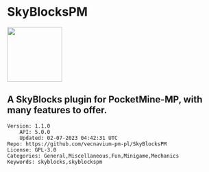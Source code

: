 # SkyBlocksPM
<img src="https://raw.githubusercontent.com/vecnavium-pm-pl/SkyBlocksPM/3fd3706e07e9b8dd9a18c73815cfcde950d448a4/icon.png" width="128" height="128" />

## A SkyBlocks plugin for PocketMine-MP, with many features to offer.
```properties
Version: 1.1.0
    API: 5.0.0
    Updated: 02-07-2023 04:42:31 UTC
Repo: https://github.com/vecnavium-pm-pl/SkyBlocksPM
License: GPL-3.0
Categories: General,Miscellaneous,Fun,Minigame,Mechanics
Keywords: skyblocks,skyblockspm
```